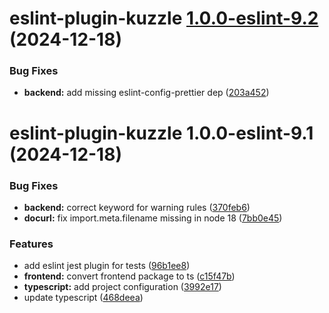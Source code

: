 # eslint-plugin-kuzzle [1.0.0-eslint-9.2](https://github.com/kuzzleio/eslint-plugin-kuzzle/compare/eslint-plugin-kuzzle@1.0.0-eslint-9.1...eslint-plugin-kuzzle@1.0.0-eslint-9.2) (2024-12-18)


### Bug Fixes

* **backend:** add missing eslint-config-prettier dep ([203a452](https://github.com/kuzzleio/eslint-plugin-kuzzle/commit/203a452ba1d94b65fc7c1473080a4079ea27e962))

# eslint-plugin-kuzzle 1.0.0-eslint-9.1 (2024-12-18)


### Bug Fixes

* **backend:** correct keyword for warning rules ([370feb6](https://github.com/kuzzleio/eslint-plugin-kuzzle/commit/370feb68da9fdec618e71184e93e7aa8fe18bd35))
* **docurl:** fix import.meta.filename missing in node 18 ([7bb0e45](https://github.com/kuzzleio/eslint-plugin-kuzzle/commit/7bb0e45723e1b8e2824b03849cb069456b41a920))


### Features

* add eslint jest plugin for tests ([96b1ee8](https://github.com/kuzzleio/eslint-plugin-kuzzle/commit/96b1ee865b6d32e618a8c644b72616f0aa3fe22e))
* **frontend:** convert frontend package to ts ([c15f47b](https://github.com/kuzzleio/eslint-plugin-kuzzle/commit/c15f47ba966d89fdf14efd9da30a47dac5c19a83))
* **typescript:** add project configuration ([3992e17](https://github.com/kuzzleio/eslint-plugin-kuzzle/commit/3992e173301494713b98ee3eec99cd4406094cb0))
* update typescript ([468deea](https://github.com/kuzzleio/eslint-plugin-kuzzle/commit/468deea45b587effebd5a77cec46f1f95d685984))
